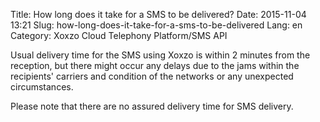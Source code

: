 Title: How long does it take for a SMS to be delivered?
Date: 2015-11-04 13:21
Slug: how-long-does-it-take-for-a-sms-to-be-delivered
Lang: en
Category: Xoxzo Cloud Telephony Platform/SMS API

Usual delivery time for the SMS using Xoxzo is within 2 minutes from the reception, but there might occur any delays due to the jams within the recipients' carriers and condition of the networks or any unexpected circumstances.

Please note that there are no assured delivery time for SMS delivery.
